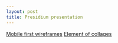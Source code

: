 ```yaml
---
layout: post
title: Presidium presentation
---
```


[Mobile first wireframes](http://unibz.github.io/wireframe/)
[Element of collages](http://unibz.github.io/element-collages/v1/)
